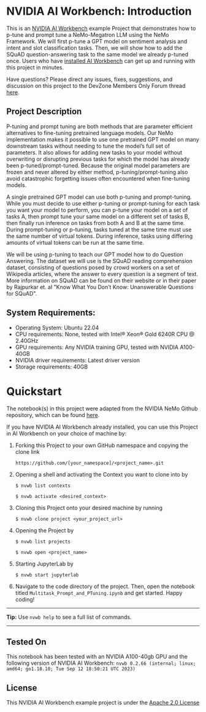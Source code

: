 # NVIDIA AI Workbench: Introduction
This is an [NVIDIA AI Workbench](https://developer.nvidia.com/blog/develop-and-deploy-scalable-generative-ai-models-seamlessly-with-nvidia-ai-workbench/) example Project that demonstrates how to p-tune and prompt tune a NeMo-Megatron LLM using the NeMo Framework. We will first p-tune a GPT model on sentiment analysis and intent and slot classification tasks. Then, we will show how to add the SQuAD question-answering task to the same model we already p-tuned once. Users who have [installed AI Workbench](https://www.nvidia.com/en-us/deep-learning-ai/solutions/data-science/workbench/) can get up and running with this project in minutes.

Have questions? Please direct any issues, fixes, suggestions, and discussion on this project to the DevZone Members Only Forum thread [here](https://forums.developer.nvidia.com/t/support-workbench-example-project-nemo-p-tuning/278370/1). 

## Project Description
P-tuning and prompt tuning are both methods that are parameter efficient alternatives to fine-tuning pretrained language models. Our NeMo implementation makes it possible to use one pretrained GPT model on many downstream tasks without needing to tune the model’s full set of parameters. It also allows for adding new tasks to your model without overwriting or disrupting previous tasks for which the model has already been p-tuned/prompt-tuned. Because the original model parameters are frozen and never altered by either method, p-tuning/prompt-tuning also avoid catastrophic forgetting issues often encountered when fine-tuning models.

A single pretrained GPT model can use both p-tuning and prompt-tuning. While you must decide to use either p-tuning or prompt-tuning for each task you want your model to perform, you can p-tune your model on a set of tasks A, then prompt tune your same model on a different set of tasks B, then finally run inference on tasks from both A and B at the same time. During prompt-tuning or p-tuning, tasks tuned at the same time must use the same number of virtual tokens. During inference, tasks using differing amounts of virtual tokens can be run at the same time.

We will be using p-tuning to teach our GPT model how to do Question Answering. The dataset we will use is the SQuAD reading comprehension dataset, consisting of questions posed by crowd workers on a set of Wikipedia articles, where the answer to every question is a segment of text. More information on SQuAD can be found on their website or in their paper by Rajpurkar et. al "Know What You Don’t Know: Unanswerable Questions for SQuAD".

## System Requirements:
* Operating System: Ubuntu 22.04
* CPU requirements: None, tested with Intel&reg; Xeon&reg; Gold 6240R CPU @ 2.40GHz
* GPU requirements: Any NVIDIA training GPU, tested with NVIDIA A100-40GB
* NVIDIA driver requirements: Latest driver version
* Storage requirements: 40GB

# Quickstart
The notebook(s) in this project were adapted from the NVIDIA NeMo Github repository, which can be found [here](https://github.com/NVIDIA/NeMo/tree/main/tutorials/nlp).

If you have NVIDIA AI Workbench already installed, you can use this Project in AI Workbench on your choice of machine by:
1. Forking this Project to your own GitHub namespace and copying the clone link

   ```https://github.com/[your_namespace]/<project_name>.git```
   
2. Opening a shell and activating the Context you want to clone into by

   ```
   $ nvwb list contexts
   
   $ nvwb activate <desired_context>
   ```
   
3. Cloning this Project onto your desired machine by running

   ```
   $ nvwb clone project <your_project_url>
   ```
   
4. Opening the Project by

   ```
   $ nvwb list projects
   
   $ nvwb open <project_name>
   ```
   
5. Starting JupyterLab by

   ```
   $ nvwb start jupyterlab
   ```

6. Navigate to the code directory of the project. Then, open the notebook titled ```Multitask_Prompt_and_PTuning.ipynb``` and get started. Happy coding!

---
**Tip:** Use ```nvwb help``` to see a full list of commands. 

---

## Tested On
This notebook has been tested with an NVIDIA A100-40gb GPU and the following version of NVIDIA AI Workbench: ```nvwb 0.2.66 (internal; linux; amd64; go1.18.10; Tue Sep 12 18:50:21 UTC 2023)```

## License
This NVIDIA AI Workbench example project is under the [Apache 2.0 License](https://github.com/NVIDIA/nemo-ptuning/blob/main/LICENSE.txt)
